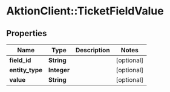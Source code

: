 # AktionClient::TicketFieldValue

## Properties
Name | Type | Description | Notes
------------ | ------------- | ------------- | -------------
**field_id** | **String** |  | [optional] 
**entity_type** | **Integer** |  | [optional] 
**value** | **String** |  | [optional] 


